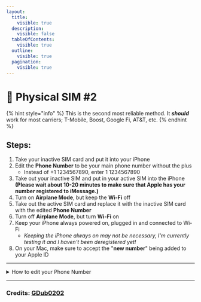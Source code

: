 ```yaml
---
layout:
  title:
    visible: true
  description:
    visible: false
  tableOfContents:
    visible: true
  outline:
    visible: true
  pagination:
    visible: true
---
```


# 📶 Physical SIM #2

{% hint style="info" %}
This is the second most reliable method. It _**should**_ work for most carriers; T-Mobile, Boost, Google Fi, AT\&T, etc.
{% endhint %}

## Steps:

1. Take your inactive SIM card and put it into your iPhone
2. Edit the **Phone Number** to be your main phone number without the plus
   * Instead of +1 1234567890, enter 1 1234567890
3. Take out your inactive SIM and put in your active SIM into the iPhone **(Please wait about 10-20 minutes to make sure that Apple has your number registered to iMessage.)**
4. Turn on **Airplane Mode**, but keep the **Wi-Fi** off
5. Take out the active SIM card and replace it with the inactive SIM card with the edited **Phone Number**
6. Turn off **Airplane Mode**, but turn **Wi-Fi** on
7. Keep your iPhone always powered on, plugged in and connected to Wi-Fi
   * _Keeping the iPhone always on may not be necessary, I'm currently testing it and I haven't been deregistered yet!_
8. On your Mac, make sure to accept the "**new number**" being added to your Apple ID

***

<details>

<summary>How to edit your Phone Number</summary>

1. Go to the **Settings** app on your iPhone
2. Scroll down to **Phone**
3. Go to **My Number**
4. Edit your number to main phone number without the plus
   * **EAMPLE:** Instead of +1 1234567890, enter 1 1234567890

</details>

***

### Credits: [GDub0202](https://www.reddit.com/user/GDub0202/)
